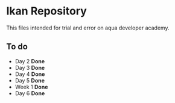 # Ikan Repository

This files intended for trial and error on aqua developer academy.

## To do

- Day 2 **Done**
- Day 3 **Done**
- Day 4 **Done**
- Day 5 **Done**
- Week 1 **Done**
- Day 6 **Done**
